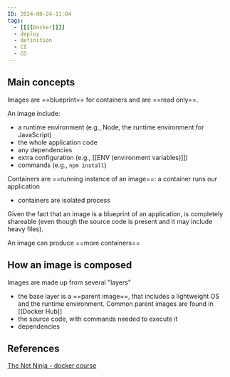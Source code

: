 ```yaml
---
ID: 2024-08-24-11:04
tags:
  - [[[[Docker]]]]
  - deploy
  - definition
  - CI
  - CD
---
```

## Main concepts

Images are ==blueprint== for containers and are ==read only==. 

An image include:
- a runtime environment (e.g., Node, the runtime environment for JavaScript)
- the whole application code
- any dependencies
- extra configuration (e.g., [[ENV (environment variables)]])
- commands (e.g., `npm install`)

Containers are ==running instance of an image==:  a container runs our application
- containers are isolated process

Given the fact that an image is a blueprint of an application, is completely shareable (even though the source code is present and it may include heavy files).

An image can produce ==more containers==

## How an image is composed

Images are made up from several "layers"
- the base layer is a ==parent image==, that includes a lightweight OS and the runtime environment. Common parent images are found in [[Docker Hub]]
- the source code, with commands needed to execute it
- dependencies
## References
[The Net Ninja - docker course](https://www.youtube.com/watch?v=ZVQmnziXEpA&list=PL4cUxeGkcC9hxjeEtdHFNYMtCpjNBm3h7&index=4)